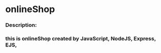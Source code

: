 # onlineShop
<h3>Description:<h3> this is onlineShop created by JavaScript, NodeJS, Express, EJS,  
